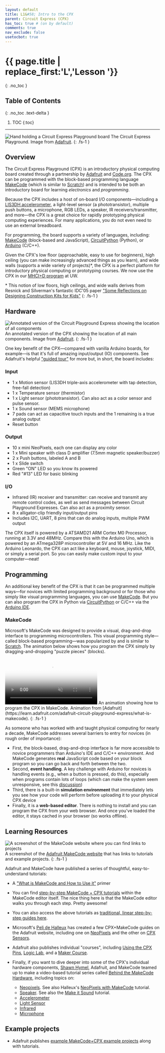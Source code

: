```yaml
---
layout: default
title: L1&#58; Intro to the CPX
parent: Circuit Express (CPX)
has_toc: true # (on by default)
comments: true
nav_exclude: false
usetocbot: true
---
```

# {{ page.title | replace_first:'L','Lesson '}}
{: .no_toc }

## Table of Contents
{: .no_toc .text-delta }

1. TOC
{:toc}
---

![Hand holding a Circuit Express Playground board](assets/images/CircuitExpressPlaygroundHandModelShot_Adafruit.png)
The Circuit Express Playground. Image from [Adafruit](https://www.adafruit.com/product/3333). 
{: .fs-1 } 

## Overview

The Circuit Express Playground (CPX) is an introductory physical computing board created through a partnership by [Adafruit](https://adafruit.com) and [Code.org](https://code.org). The CPX can be programmed with the block-based programming language [MakeCode](https://makecode.adafruit.com/) (which is similar to [Scratch](https://scratch.mit.edu/)) and is intended to be both an introductory board for learning *electronics* and *programming*.

Because the CPX includes a host of on-board I/O components—including a [LIS3DH accelerometer](https://learn.adafruit.com/adafruit-lis3dh-triple-axis-accelerometer-breakout), a light-level sensor (a phototransistor), multiple push buttons, a microphone, RGB LEDs, a speaker, IR receivers/transmitter, and more—the CPX is a great choice for rapidly prototyping physical computing experiences. For many applications, you do not even need to use an external breadboard.

For programming, the board supports a variety of languages, including: [MakeCode](https://learn.adafruit.com/makecode) (block-based and JavaScript), [CircuitPython](https://learn.adafruit.com/adafruit-circuit-playground-express/what-is-circuitpython) (Python), or [Arduino](https://learn.adafruit.com/adafruit-circuit-playground-express/arduino) (C/C++).

Given the CPX's low floor (approachable, easy to use for beginners), high ceiling (you can make increasingly advanced things as you learn), and wide walls (supports a wide variety of projects)*, the CPX is a perfect platform for introductory physical computing or prototyping courses. We now use the CPX in our [MHCI+D program](https://mhcid.washington.edu/) at UW.

\* This notion of low floors, high ceilings, and wide walls derives from Resnick and Silverman's fantastic IDC'05 paper ["Some Reflections on Designing Construction Kits for Kids"](https://doi.org/10.1145/1109540.1109556)
{: .fs-1 }

## Hardware

![Annotated version of the Circuit Playground Express showing the location of all components](assets/images/CircuitPlaygroundExpress_AnnotatedImage_Adafruit.png)
An annotated version of the CPX showing the location of all main components. Image from [Adafruit](https://learn.adafruit.com/adafruit-circuit-playground-express/guided-tour). 
{: .fs-1 } 

One key benefit of the CPX—compared with vanilla Arduino boards, for example—is that it's  full of amazing input/output (IO) components. See Adafruit's helpful ["guided tour"](https://learn.adafruit.com/adafruit-circuit-playground-express/guided-tour) for more but, in short, the board includes:

### Input

- 1 x Motion sensor (LIS3DH triple-axis accelerometer with tap detection, free-fall detection)
- 1 x Temperature sensor (thermistor)
- 1 x Light sensor (phototransistor). Can also act as a color sensor and pulse sensor.
- 1 x Sound sensor (MEMS microphone)
- 7 pads can act as capacitive touch inputs and the 1 remaining is a true analog output
- Reset button

### Output

- 10 x mini NeoPixels, each one can display any color
- 1 x Mini speaker with class D amplifier (7.5mm magnetic speaker/buzzer)
- 2 x Push buttons, labeled A and B
- 1 x Slide switch
- Green "ON" LED so you know its powered
- Red "#13" LED for basic blinking

### I/O

- Infrared (IR) receiver and transmitter: can receive and transmit any remote control codes, as well as send messages between Circuit Playground Expresses. Can also act as a proximity sensor.
- 8 x alligator-clip friendly input/output pins
- Includes I2C, UART, 8 pins that can do analog inputs, multiple PWM output

The CPX itself is powered by a ATSAMD21 ARM Cortex M0 Processor, running at 3.3V and 48MHz. Compare this with the Arduino Uno, which is powered by an ATmega328P microcontroller at 5V and 16 MHz. Like the Arduino Leonardo, the CPX can act like a keyboard, mouse, joystick, MIDI, or simply a serial port. So you can easily make custom input to your computer—neat!

## Programming

An additional key benefit of the CPX is that it can be programmed multiple ways—for novices with limited programming background or for those who simply like visual programming languages, you can use [MakeCode](https://learn.adafruit.com/adafruit-circuit-playground-express/makecode). But you can also program the CPX in Python via [CircuitPython](https://learn.adafruit.com/adafruit-circuit-playground-express/what-is-circuitpython) or C/C++ via the [Arduino IDE](https://learn.adafruit.com/adafruit-circuit-playground-express/arduino).

### MakeCode
Microsoft's MakeCode was designed to provide a visual, drag-and-drop interface to programming microcontrollers. This visual programming style—called block-based programming—was popularized by and is similar to [Scratch](https://scratch.mit.edu/). The animation below shows how you program the CPX simply by dragging-and-dropping "puzzle pieces" (blocks).

<video class="img img-responsive lazy" preload="auto" muted="muted" loop="loop" autoplay="autoplay" playsinline="" poster="https://cdn-learn.adafruit.com/assets/assets/000/048/088/medium800thumb/makecodedragdemo.jpg?1510260958">
    <source src="https://cdn-learn.adafruit.com/assets/assets/000/048/088/large1024mp4/makecodedragdemo.mp4?1510260958">
    <source src="https://cdn-learn.adafruit.com/assets/assets/000/048/088/large1024webm/makecodedragdemo.webm?1510260958" type="video/webm; codecs=vp8,vorbis">
    <source src="https://cdn-learn.adafruit.com/assets/assets/000/048/088/large1024ogv/makecodedragdemo.ogv?1510260958" type="video/ogg; codecs=theora,vorbis">
    Your browser does not support the video tag.
</video>
An animation showing how to program the CPX in MakeCode. Animation from [Adafruit](https://learn.adafruit.com/adafruit-circuit-playground-express/what-is-makecode).
{: .fs-1 }

As someone who has worked with and taught physical computing for nearly a decade, MakeCode addresses several barriers to entry for novices (in rough order of importance):

- First, the block-based, drag-and-drop interface is far more accessible to novice programmers than Arduino's IDE and C/C++ environment. And MakeCode generates **real** JavaScript code based on your block program so you can go back and forth between the two.
- Second, **event handling**. A key challenge with Arduino for novices is handling events (e.g., when a button is pressed, do this), especially when programs contain lots of loops (which can make the system seem unresponsive, see this [discussion](https://makeabilitylab.github.io/physcomp/arduino/led-fade.html#improved-fading-approach-limiting-delays))
- Third, there is a built-in **simulation environment** that immediately lets you see how your code will perform before uploading it to your physical CPX device
- Finally, it is a **web-based editor**. There is nothing to install and you can program the CPX from your web browser. And once you've loaded the editor, it stays cached in your browser (so works offline).

## Learning Resources
![A screenshot of the MakeCode website where you can find links to projects](assets/images/MakeCode_Screenshot_Tutorials.png)
A screenshot of the [Adafruit MakeCode website](https://makecode.adafruit.com/) that has links to tutorials and example projects.
{: .fs-1 }

Adafruit and MakeCode have published a series of thoughtful, easy-to-understand tutorials:
- A ["What is MakeCode and How to Use it"](https://learn.adafruit.com/makecode) primer

- You can find [step-by-step MakeCode + CPX tutorials](https://makecode.adafruit.com/) within the MakeCode editor itself. The nice thing here is that the MakeCode editor walks you through each step. Pretty awesome!

- You can also access the above tutorials as [traditional, linear step-by-step guides here](https://makecode.adafruit.com/tutorialss).

- Microsoft's [Peli de Halleux](https://learn.adafruit.com/users/pelikhan) has created a few CPX+MakeCode guides on the Adafruit website, including one on [NeoPixels](https://learn.adafruit.com/neopixels-with-makecode) and the other on [CPX Sensors](https://learn.adafruit.com/sensors-in-makecode).

- Adafruit also publishes individual "courses", including [Using the CPX Pins](https://makecode.adafruit.com/learnsystem/pins-tutorial), [Logic Lab](https://makecode.adafruit.com/learnsystem/logic-lab), and a [Maker Course](https://makecode.adafruit.com/courses/maker).

- Finally, if you want to dive deeper into some of the CPX's individual hardware components, [Shawn Hymel](https://shawnhymel.com/), Adafruit, and MakeCode teamed up to make a video-based tutorial series called [Behind the MakeCode Hardware](https://makecode.adafruit.com/behind-the-makecode-hardware), including topics on:
  - [Neopixels](https://youtu.be/Bo0cM2qmuAE). See also Halleux's [NeoPixels with MakeCode](https://learn.adafruit.com/neopixels-with-makecode) tutorial.
  - [Speaker](https://youtu.be/JjJ-KGwKh_4). See also the [Make it Sound](https://learn.adafruit.com/make-it-sound?view=all#music-and-sound-in-makecode) tutorial.
  - [Accelerometer](https://youtu.be/2HzNKz-QlV0)
  - [Light Sensor](https://youtu.be/9LrWQ68lO20)
  - [Infrared](https://youtu.be/0EMuaMClfos)
  - [Microphone](https://youtu.be/g5894PVYOF4)

## Example projects

- Adafruit publishes [example MakeCode+CPX example projects](https://learn.adafruit.com/category/makecode) along with tutorials.
